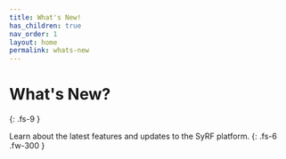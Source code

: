 ```yaml
---
title: What's New!
has_children: true
nav_order: 1
layout: home
permalink: whats-new
---
```


# What's New?
{: .fs-9 }

Learn about the latest features and updates to the SyRF platform.
{: .fs-6 .fw-300 }
